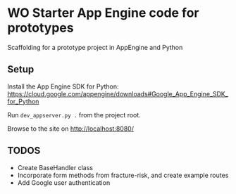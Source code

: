 # WO Starter App Engine code for prototypes

Scaffolding for a prototype project in AppEngine and Python

## Setup

 Install the App Engine SDK for Python: https://cloud.google.com/appengine/downloads#Google_App_Engine_SDK_for_Python

 Run `dev_appserver.py .` from the project root.

 Browse to the site on [http://localhost:8080/](http://localhost:8080/)

## TODOS

- Create BaseHandler class
- Incorporate form methods from fracture-risk, and create example routes
- Add Google user authentication
